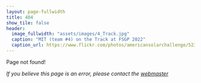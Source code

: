 ```yaml
---
layout: page-fullwidth
title: 404
show_tile: false
header:
  image_fullwidth: "assets/images/4_Track.jpg"
  caption: "MIT (team #4) on the Track at FSGP 2022"
  caption_url: https://www.flickr.com/photos/americansolarchallenge/52378793186/in/album-72177720300468403/
---
```


Page not found! 

_If you believe this page is an error, please contact the [webmaster](mailto:ascwebmaster@americansolarchallenge.org)_